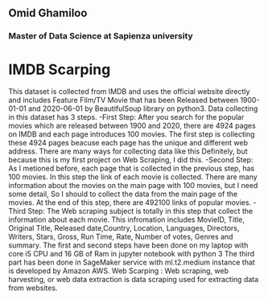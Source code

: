 ## Omid Ghamiloo
### Master of Data Science at Sapienza university
# IMDB Scarping
This dataset is collected from IMDB and uses the official website directly and includes Feature Film/TV Movie that has been Released between 1900-01-01 and 2020-06-01 by BeautifulSoup library on python3. 
Data collecting in this dataset has 3 steps. 
-First Step: After you search for the popular movies which are released between 1900 and 2020, there are 4924 pages on IMDB and each page introduces 100 movies. The first step is collecting these 4924 pages beacuse each page has the unique and different web address. There are many ways for collecting data like this Definitely, but because this is my first project on Web Scraping, I did this.
-Second Step: As I metioned before, each page that is collected in the previous step, has 100 movies. In this step the link of each movie is collected. There are many information about the movies on the  main page with 100 movies, but I need some detail, So I should to collect the data from the main page of the movies. At the end of this step, there are 492100 links of popular movies.
-Third Step: The Web scraping subject is totally in this step that collect the information about each movie. This infromation includes MovieID, Title, Original Title, Released date,Country, Location, Languages, Directors, Writers, Stars, Gross, Run Time, Rate, Number of votes, Genres and summary.
The first and second steps have been done on my laptop with core i5 CPU and 16 GB of Ram in jupyter notebook with python 3
The third part has been done in SageMaker service with ml.t2.medium instance that is developed by Amazon AWS. 
Web Scarping : Web scraping, web harvesting, or web data extraction is data scraping used for extracting data from websites.
